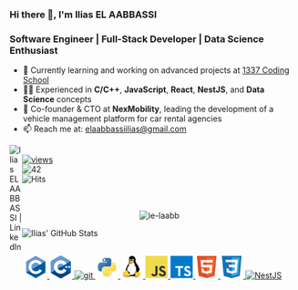 ### Hi there 👋, I'm Ilias EL AABBASSI  
### Software Engineer | Full-Stack Developer | Data Science Enthusiast

- 🌱 Currently learning and working on advanced projects at [1337 Coding School](https://1337.ma/en)
- 👨‍💻 Experienced in **C/C++**, **JavaScript**, **React**, **NestJS**, and **Data Science** concepts
- 🚀 Co-founder & CTO at **NexMobility**, leading the development of a vehicle management platform for car rental agencies
- 📫 Reach me at: elaabbassiilias@gmail.com

[<img align="left" alt="Ilias EL AABBASSI | LinkedIn" width="22px" src="https://cdn.jsdelivr.net/npm/simple-icons@v3/icons/linkedin.svg" />][linkedin]  
[![views](https://komarev.com/ghpvc/?username=ie-laabb&label=Profile%20views&color=fe75a9&style=flat)](https://github.com/elyass546/)  
![42](https://badgen.net/badge/Born2Code/ie-laabb/green?cache=86400&icon=https://meta.intra.42.fr/assets/42_logo-7dfc9110a5319a308863b96bda33cea995046d1731cebb735e41b16255106c12.svg)  
![Hits](https://hits.seeyoufarm.com/api/count/incr/badge.svg?url=https%3A%2F%2Fgithub.com%2Felyass546)  

<br />  
<p align="center"><img align="center" src="https://github-readme-stats.vercel.app/api/top-langs?username=elyass546&show_icons=true&locale=en&layout=compact" alt="ie-laabb" /></p>

<img align="left" alt="Ilias' GitHub Stats" src="https://github-readme-stats.vercel.app/api?username=elyass546&show_icons=true&hide_border=true" />

[linkedin]: https://www.linkedin.com/in/ilias-el-aabbassi-ba58a6210/

<br />
<br />

<p align="center">
  <a href="https://www.cprogramming.com/" target="_blank" rel="noreferrer"> <img src="https://raw.githubusercontent.com/devicons/devicon/master/icons/c/c-original.svg" alt="c" width="40" height="40"/> </a>
  <a href="https://www.w3schools.com/cpp/" target="_blank" rel="noreferrer"> <img src="https://raw.githubusercontent.com/devicons/devicon/master/icons/cplusplus/cplusplus-original.svg" alt="cplusplus" width="40" height="40"/> </a>
  <a href="https://git-scm.com/" target="_blank" rel="noreferrer"> <img src="https://www.vectorlogo.zone/logos/git-scm/git-scm-icon.svg" alt="git" width="40" height="40"/> </a>
  <a href="https://www.python.org/" target="_blank" rel="noreferrer"><img src="https://raw.githubusercontent.com/devicons/devicon/master/icons/python/python-original.svg" alt="Python" width="40" height="40"/> </a>
  <a href="https://www.linux.org/" target="_blank" rel="noreferrer"> <img src="https://raw.githubusercontent.com/devicons/devicon/master/icons/linux/linux-original.svg" alt="linux" width="40" height="40"/> </a>
  <a href="https://developer.mozilla.org/en-US/docs/Web/JavaScript" target="_blank" rel="noreferrer"> <img src="https://raw.githubusercontent.com/devicons/devicon/master/icons/javascript/javascript-original.svg" alt="JavaScript" width="40" height="40"/> </a>
  <a href="https://www.typescriptlang.org/" target="_blank" rel="noreferrer"> <img src="https://raw.githubusercontent.com/devicons/devicon/master/icons/typescript/typescript-original.svg" alt="TypeScript" width="40" height="40"/> </a>
  <a href="https://developer.mozilla.org/en-US/docs/Web/HTML" target="_blank" rel="noreferrer"> <img src="https://raw.githubusercontent.com/devicons/devicon/master/icons/html5/html5-original.svg" alt="HTML" width="40" height="40"/> </a>
  <a href="https://developer.mozilla.org/en-US/docs/Web/CSS" target="_blank" rel="noreferrer"> <img src="https://raw.githubusercontent.com/devicons/devicon/master/icons/css3/css3-original.svg" alt="CSS" width="40" height="40"/> </a>
  <a href="https://nestjs.com/" target="_blank" rel="noreferrer"> <img src="https://nestjs.com/img/logo_text.svg" alt="NestJS" width="40" height="40"/> </a>
</p>
